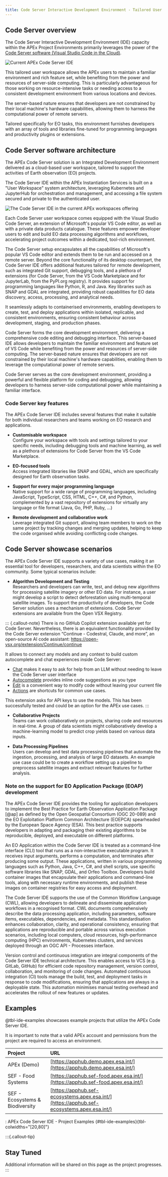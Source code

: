 ```yaml
---
title: Code Server Interactive Development Environment - Tailored User Workspace
---
```


## Code Server overview

The Code Server Interactive Development Environment (IDE) capacity within the APEx Project Environments primarily leverages the power
of the [Code Server software (Visual Studio Code in the Cloud)](#code-server-software-architecture).

![Current APEx Code Server IDE](images/code_server.png)

This tailored user workspace allows the APEx users to maintain a familiar environment and rich feature set, while benefiting
from the power and resources of server-side computing. This is particularly advantageous for those working on resource-intensive
tasks or needing access to a consistent development environment from various locations and devices.

The server-based nature ensures that developers are not constrained by their local machine's hardware capabilities, allowing
them to harness the computational power of remote servers.

Tailored specifically for EO tasks, this environment furnishes developers with an array of tools and libraries fine-tuned
for programming languages and productivity plugins or extensions.

## Code Server software architecture

The APEx Code Server solution is an Integrated Development Environment delivered as a cloud-based user workspace, tailored
to support the activities of Earth observation (EO) projects.  

The Code Server IDE within the APEx Instantiation Services is built on a "User Workspace" system architecture,
leveraging Kubernetes and JupyterHub for orchestration and management, and accessing a file system secured and private to the authenticated user.

![The Code Server IDE in the current APEx workspaces offering ](images/applicationhub_codeserver.png)

Each Code Server user workspace comes equipped with the Visual Studio Code Server, an extension of Microsoft's popular VS Code
editor, as well as with a private data products catalogue. These features empower developer users to edit and build EO
data processing algorithms and workflows, accelerating project outcomes within a dedicated, tool-rich environment.

The Code Server setup encapsulates all the capabilities of Microsoft's popular VS Code editor and extends them to be run
and accessed on a remote server. Beyond the core functionality of its desktop counterpart, the Code Server IDE offers
additional features tailored for remote development, such as integrated Git support, debugging tools, and a plethora of
extensions (for Code Server, from the VS Code Marketplace and for JupyterLab, from the PyPI.org registry). It provides
support for programming languages like Python, R, and Java. Key libraries such as SNAP and GDAL are integrated, providing
robust capabilities for EO data discovery, access, processing, and analytical needs.

It seamlessly adapts to containerised environments, enabling developers to create, test, and deploy applications within
isolated, replicable, and consistent environments, ensuring consistent behaviour across development, staging, and production
phases.

Code Server forms the core development environment, delivering a comprehensive code editing and debugging interface. This
server-based IDE allows developers to maintain the familiar environment and feature set of VS Code while benefiting from
the power and resources of server-side computing. The server-based nature ensures that developers are not constrained by
their local machine's hardware capabilities, enabling them to leverage the computational power of remote servers.

Code Server serves as the core development environment, providing a powerful and flexible platform for coding and debugging,
allowing developers to harness server-side computational power while maintaining a familiar interface.

### Code Server key features

The APEx Code Server IDE includes several features that make it suitable for both individual researchers and teams
working on EO research and applications.

* **Customisable workspace**\
Configure your workspace with tools and settings tailored to your specific needs, including debugging tools and machine
learning, as well as a plethora of extensions for Code Server from the VS Code Marketplace.

* **EO-focused tools**\
Access integrated libraries like SNAP and GDAL, which are specifically designed for Earth observation tasks.

* **Support for every major programming language**\
Native support for a wide range of programming languages, including JavaScript, TypeScript, CSS, HTML, C++, C#, and Python,
complemented by a vast repository of extensions for virtually any language or file format (Java, Go, PHP, Ruby, ...)

* **Remote development and collaborative work**\
Leverage integrated Git support, allowing team members to work on the same project by tracking changes and merging updates,
helping to keep the code organised while avoiding conflicting code changes.

## Code Server showcase scenarios

The APEx Code Server IDE supports a variety of use cases, making it an essential tool for developers,
researchers, and data scientists within the EO community. Some typical scenarios include:

* **Algorithm Development and Testing**\
Researchers and developers can write, test, and debug new algorithms for processing
satellite imagery or other EO data. For instance, a user might develop a script to detect deforestation using
multi-temporal satellite images. To support the productivity of developers, the Code Server solution uses 
a mechanism of extensions. Code Server extensions are available from the Open VSX Registry.

::: {.callout-note}
There is no GitHub Copilot extension available yet for Code Server. Nevertheless, there is an equivalent
functionality provided by the Code Server extension “Continue - Codestral, Claude, and more”, an open-source AI code
assistant: <https://open-vsx.org/extension/Continue/continue>

It allows to connect any models and any context to build custom autocomplete and chat experiences inside Code Server:

* [Chat](https://continue.dev/docs/chat/how-to-use-it) makes it easy to ask for help from an LLM without needing to
leave the Code Server user interface
* [Autocomplete](https://continue.dev/docs/autocomplete/how-to-use-it) provides inline code suggestions as you type
* [Edit](https://continue.dev/docs/edit/how-to-use-it) is a convenient way to modify code without leaving your current file
* [Actions](https://continue.dev/docs/actions/how-to-use-it) are shortcuts for common use cases.

This extension asks for API keys to use the models. 
This has been successfully tested and could be an option for the APEx use cases.
:::

* **Collaborative Projects**\
Teams can work collaboratively on projects, sharing code and resources in real-time. A group
of data scientists might collaboratively develop a machine-learning model to predict crop yields based on various data
inputs.

* **Data Processing Pipelines**\
Users can develop and test data processing pipelines that automate the ingestion,
processing, and analysis of large EO datasets. An example use case could be to create a workflow setting up a pipeline
to preprocess satellite images and extract relevant features for further analysis.

### Note on the support for EO Application Package (EOAP) development

The APEx Code Server IDE provides the tooling for application developers to implement the Best Practice for Earth Observation
Application Package [@ap] as defined by the Open Geospatial Consortium (OGC 20-089) and the EO Exploitation Platform
Common Architecture (EOEPCA) spearheaded by the European Space Agency (ESA). This best practice supports
developers in adapting and packaging their existing algorithms to be reproducible, deployed, and executable on different
platforms.

An EO Application within the Code Server IDE is treated as a command-line interface (CLI) tool that runs as a non-interactive
executable program. It receives input arguments, performs a computation, and terminates after producing some output. These
applications, written in various programming languages such as Python, Java, C++, C#, and shell scripts, use specific software
libraries like SNAP, GDAL, and Orfeo Toolbox. Developers build container images that encapsulate their applications and
command-line tools, along with necessary runtime environments, and publish these images on container registries for easy
access and deployment.

The Code Server IDE supports the use of the Common Workflow Language (CWL), allowing developers to delineate and disseminate application
workflows in a recognised format. CWL documents comprehensively describe the data processing application, including parameters,
software items, executables, dependencies, and metadata. This standardisation enhances collaboration, clarity, and operational
consistency, ensuring that applications are reproducible and portable across various execution scenarios, including local
computers, cloud resources, high-performance computing (HPC) environments, Kubernetes clusters, and services deployed through
an OGC API - Processes interface.

Version control and continuous integration are integral components of the Code Server IDE technical architecture. This enables access
to VCS (e.g. GitLab, GitHub) for efficient code repository management, version control, collaboration, and monitoring of
code changes. Automated continuous integration (CI) tools manage the build, test, and deployment tasks in response to code
modifications, ensuring that applications are always in a deployable state. This automation minimises manual testing overhead
and accelerates the rollout of new features or updates.

## Examples

@tbl-ide-examples showcases example projects that utilize the APEx Code Server IDE.

It is important to note that a valid APEx account and permissions from the project are required to access an environment.

| Project                         | URL                                                                                        |
| :------------------------------ | :----------------------------------------------------------------------------------------- |
| APEx (Demo)                     | [https://apphub.demo.apex.esa.int/](https://apphub.demo.apex.esa.int/)                     |
| SEF - Food Systems              | [https://apphub.sef-food.apex.esa.int/](https://apphub.sef-food.apex.esa.int/)             |
| SEF - Ecosystems & Biodiversity | [https://apphub.sef-ecosystems.apex.esa.int/](https://apphub.sef-ecosystems.apex.esa.int/) |

: APEx Code Server IDE - Project Examples {#tbl-ide-examples}{tbl-colwidths="[20,80]"}

:::{.callout-tip}

## Stay Tuned

Additional information will be shared on this page as the project progresses.
:::
